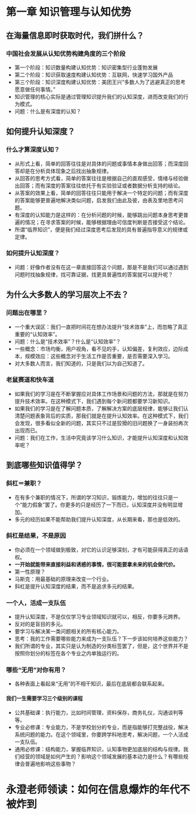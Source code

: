 # 第一章 知识管理与认知优势

## 在海量信息即时获取时代，我们拼什么？
### 中国社会发展从认知优势构建角度的三个阶段
- 第一个阶段：知识数量构建认知优势：知识密集型行业蓬勃发展
- 第二个阶段：知识获取速度构建认知优势：互联网，快速学习国外产品
- 第三个阶段：知识深度构建认知优势：美团王兴“多数人为了逃避真正的思考愿意做任何事情。”
- 知识管理的核心实际是通过管理知识提升我们的认知深度，进而改变我们的行为模式。
- 问题：什么是有深度的认知？

## 如何提升认知深度？
### 什么才算深度认知？
- 从形式上看，简单的回答往往是对具体的问题或事情本身做出回答；而深度回答却是在分析具体现象之后找出抽象规律。
- 从回答的思考方式看，简单的答案往往是根据自己的直观感受，情绪与经验做出回答；而有深度的答案往往依托于有实验验证或者数据分析支持的结论。
- 从答案的效果上看，简单的回答往往只能用于解决一个特定的问题；而有深度的答案能够更普遍地解决类似问题，启发我们由此及彼，由表及里地思考问题。
- 有深度的认知能力是这样的：在分析问题的时候，能够跳出问题本身思考更普遍的情况；在寻求答案的时候，能够根据理由可信度判断是否接受这个结论。
- 所谓“临界知识”，便是我们经过深度思考后发现的具有普遍指导意义的规律或定律。

### 如何提升认知深度？
- 问题：好像作者没有在这一章直接回答这个问题，那是不是我们可以通过遇到问题时找抽象规律，找可靠证据，找更具普遍性的答案就可以提升呢？

## 为什么大多数人的学习层次上不去？
### 问题出在哪里？
- 一个重大误区：我们一直把时间花在想办法提升“技术效率”上，而忽略了真正重要的“认知效率”。
- 问题：什么是“技术效率”？什么是“认知效率”？
- 一些概念：市场均衡，用户视角，看不见的手，认知偏差，复利效应，边际成本，规模效应：这些概念对于生活工作是否重要，是否需要深入学习。
- 对大多数人而言，我们知道的，只是我们以为自己知道了。

### 老鼠赛道和快车道
- 如果我们的学习是在不断掌握应对具体工作场景和问题的方法，那就是在努力提升技术效率。在这种模式下，我们遇到每个新问题都要学习新知识。
- 如果我们的学习是在了解问题本质，了解解决方案的底层规律，能够让我们认清楚问题表象背后的实质，那我们就是在提升认知效率。在这种模式下，我们会发现，很多看似全新的问题，其实只不过是狡猾的旧问题换了一身装扮再次出现而已。
- 问题：我们在工作，生活中究竟该学习什么知识，才能提升认知深度和认知效率呢？

## 到底哪些知识值得学？
### 斜杠＝兼职？
- 在有多个兼职的情况下，所谓的学习知识，锻炼能力，增加的往往只是一个“能力假象”罢了。你更多的只是经历了一下而已，认知深度并没有明显增加。
- 多元的经历如果不能帮助我们提升认知深度，从长期来看，那也是低效的。

### 斜杠是结果，不是原因
- 你必须在一个领域做到极致，对它的认识足够深刻，才有可能获得真正的话语权。
- **一开始就能带来直接利益和诱惑的事情，很可能要拿未来的机会做代价。**
- 第一性原理？
- 马斯克：用最基础的原理来改变一个行业。
- 斜杠是提升认知深度的结果，而不是追求多元的结果。

### 一个人，活成一支队伍
- 提升认知深度，不是仅仅学习专业领域知识就可以，相反，你要多元跨界。
- 反对的是盲目的多元。
- 要学习与解决某一类问题相关的所有核心能力。
- 思考：我的工作需要哪些能力来成为一支队伍？下一步该如何培养这些能力？
- 我们所谓的专业，其实只是认为制造的分类标签罢了，但是，这个世界并不是按照你划分的标签在各个专业之内单独运行的。

### 哪些“无用”对你有用？
- 各种表面上看起来“无用”的不相干知识，最后在底层都会联系起来。

#### 我们一生需要学习三个级别的课程
- 公共基础课：执行能力，比如时间管理，资料保存，商务礼仪，沟通谈判等等。
- 专业必修课：专业能力，不是学校划分的专业，而是指能够打完整战役，解决系统问题的能力。在这个领域里，你要跨学科地思考，解决问题，一个人活成一支队伍。
- 通用必修课：结构能力，掌握临界知识，认知事物更加底层的结构与规律。我们经营的领域是如何产生的？影响这个领域发展的基本动力是什么？有哪些规律会普遍地影响这些事物？

# 永澄老师领读：如何在信息爆炸的年代不被炸到
